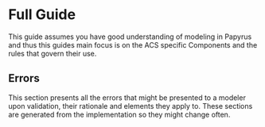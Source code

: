 # Full Guide
This guide assumes you have good understanding of modeling in Papyrus and thus this guides main focus is on the ACS specific Components and the rules that govern their use.

## Errors
This section presents all the errors that might be presented to a modeler upon validation, their rationale and elements they apply to. These sections are generated from the implementation so they might change often. 
